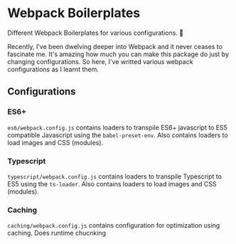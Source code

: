# Webpack Boilerplates

Different Webpack Boilerplates for various configurations. 🤖

Recently, I've been dwelving deeper into Webpack and it never ceases to fascinate me. 
It's amazing how much you can make this package do just by changing configurations.
So here, I've writted various webpack configurations as I learnt them.


## Configurations
### ES6+
`es6/webpack.config.js` contains loaders to transpile ES6+ javascript to ES5 compatible Javascript using the `babel-preset-env`.
Also contains loaders to load images and CSS (modules).

### Typescript
`typescript/webpack.config.js` contains loaders to transpile Typescript to ES5 using the `ts-loader`.
Also contains loaders to load images and CSS (modules).

### Caching
`caching/webpack.config.js` contains configuration for optimization using caching. Does runtime chucnking 
